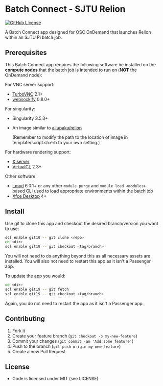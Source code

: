 # Batch Connect - SJTU Relion

[![GitHub License](https://img.shields.io/badge/license-MIT-green.svg)](https://opensource.org/licenses/MIT)

A Batch Connect app designed for OSC OnDemand that launches Relion within an SJTU Pi batch job.

## Prerequisites

This Batch Connect app requires the following software be installed on the
**compute nodes** that the batch job is intended to run on (**NOT** the
OnDemand node):

For VNC server support:

- [TurboVNC] 2.1+
- [websockify] 0.8.0+

For singularity:

- Singularity 3.5.3+
- An image similar to [allupaku/relion] 
  
  (Remember to modify the path to the location of image in template/script.sh.erb to your own setting.)

For hardware rendering support:

- [X server]
- [VirtualGL] 2.3+

[allupaku/relion]: https://hub.docker.com/r/allupaku/relion/tags

Other software:

- [Lmod] 6.0.1+ or any other `module purge` and `module load <modules>` based
  CLI used to load appropriate environments within the batch job
- [Xfce Desktop] 4+

[TurboVNC]: http://www.turbovnc.org/
[Xfce Desktop]: https://xfce.org/
[websockify]: https://github.com/novnc/websockify
[Lmod]: https://www.tacc.utexas.edu/research-development/tacc-projects/lmod
[X server]: https://www.x.org/
[VirtualGL]: http://www.virtualgl.org/

## Install

Use git to clone this app and checkout the desired branch/version you want to
use:

```sh
scl enable git19 -- git clone <repo>
cd <dir>
scl enable git19 -- git checkout <tag/branch>
```

You will not need to do anything beyond this as all necessary assets are
installed. You will also not need to restart this app as it isn't a Passenger
app.

To update the app you would:

```sh
cd <dir>
scl enable git19 -- git fetch
scl enable git19 -- git checkout <tag/branch>
```

Again, you do not need to restart the app as it isn't a Passenger app.

## Contributing

1. Fork it
2. Create your feature branch (`git checkout -b my-new-feature`)
3. Commit your changes (`git commit -am 'Add some feature'`)
4. Push to the branch (`git push origin my-new-feature`)
5. Create a new Pull Request

## License

* Code is licensed under MIT (see LICENSE)
